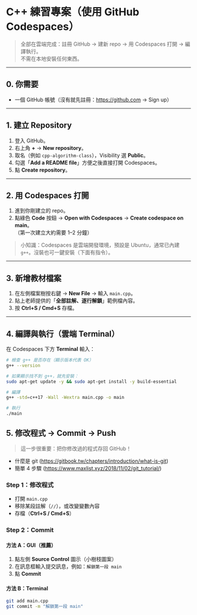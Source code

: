 # C++ 練習專案（使用 GitHub Codespaces）

> 全部在雲端完成：註冊 GitHub → 建新 repo → 用 Codespaces 打開 → 編譯執行。  
> 不需在本地安裝任何東西。

---

## 0. 你需要
- 一個 GitHub 帳號（沒有就先註冊：https://github.com → Sign up）

---

## 1. 建立 Repository
1. 登入 GitHub。
2. 右上角 **+** → **New repository**。
3. 取名（例如 `cpp-algorithm-class`），Visibility 選 **Public**。
4. 勾選「**Add a README file**」方便之後直接打開 Codespaces。
5. 點 **Create repository**。

---

## 2. 用 Codespaces 打開
1. 進到你剛建立的 repo。
2. 點綠色 **Code** 按鈕 → **Open with Codespaces** → **Create codespace on main**。  
   （第一次建立大約需要 1–2 分鐘）

> 小知識：Codespaces 是雲端開發環境，預設是 Ubuntu，通常已內建 `g++`。沒裝也可一鍵安裝（下面有指令）。

---

## 3. 新增教材檔案
1. 在左側檔案樹按右鍵 → **New File** → 輸入 `main.cpp`。
2. 貼上老師提供的「**全部註解、逐行解鎖**」範例檔內容。
3. 按 **Ctrl+S / Cmd+S** 存檔。

---

## 4. 編譯與執行（雲端 Terminal）
在 Codespaces 下方 **Terminal** 輸入：

```bash
# 檢查 g++ 是否存在（顯示版本代表 OK）
g++ --version

# 如果顯示找不到 g++，就先安裝：
sudo apt-get update -y && sudo apt-get install -y build-essential

# 編譯
g++ -std=c++17 -Wall -Wextra main.cpp -o main

# 執行
./main
```

## 5. 修改程式 → Commit → Push

> 這一步很重要：把你修改過的程式存回 GitHub！
- 什麼是 git (https://gitbook.tw/chapters/introduction/what-is-git)
- 簡單 4 步驟 (https://www.maxlist.xyz/2018/11/02/git_tutorial/)


### Step 1：修改程式
- 打開 `main.cpp`
- 移除某段註解（`//`），或改變變數內容
- 存檔（**Ctrl+S / Cmd+S**）

### Step 2：Commit
#### 方法 A：GUI（推薦）
1. 點左側 **Source Control** 圖示（小樹枝圖案）
2. 在訊息框輸入提交訊息，例如：`解鎖第一段 main`
3. 點 **Commit**

#### 方法 B：Terminal
```bash
git add main.cpp
git commit -m "解鎖第一段 main"